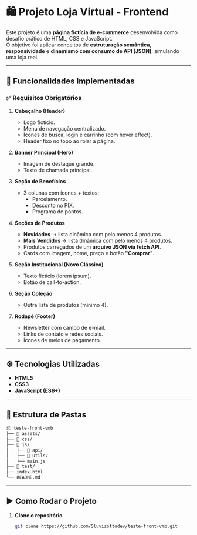 # 🛍️ Projeto Loja Virtual - Frontend

Este projeto é uma **página fictícia de e-commerce** desenvolvida como desafio prático de HTML, CSS e JavaScript.  
O objetivo foi aplicar conceitos de **estruturação semântica**, **responsividade** e **dinamismo com consumo de API (JSON)**, simulando uma loja real.

---

## 📌 Funcionalidades Implementadas

### ✅ Requisitos Obrigatórios
1. **Cabeçalho (Header)**
   - Logo fictício.
   - Menu de navegação centralizado.
   - Ícones de busca, login e carrinho (com hover effect).
   - Header fixo no topo ao rolar a página.

2. **Banner Principal (Hero)**
   - Imagem de destaque grande.
   - Texto de chamada principal.

3. **Seção de Benefícios**
   - 3 colunas com ícones + textos:
     - Parcelamento.
     - Desconto no PIX.
     - Programa de pontos.

4. **Seções de Produtos**
   - **Novidades** → lista dinâmica com pelo menos 4 produtos.
   - **Mais Vendidos** → lista dinâmica com pelo menos 4 produtos.
   - Produtos carregados de um **arquivo JSON via fetch API**.
   - Cards com imagem, nome, preço e botão **"Comprar"**.

5. **Seção Institucional (Novo Clássico)**
   - Texto fictício (lorem ipsum).
   - Botão de call-to-action.

6. **Seção Coleção**
   - Outra lista de produtos (mínimo 4).

7. **Rodapé (Footer)**
   - Newsletter com campo de e-mail.
   - Links de contato e redes sociais.
   - Ícones de meios de pagamento.

---

## ⚙️ Tecnologias Utilizadas
- **HTML5**  
- **CSS3**
- **JavaScript (ES6+)** 

---

## 📂 Estrutura de Pastas
```md
📦 teste-front-vmb
├── 📂 assets/        
├── 📂 css/        
├── 📂 js/ 
│   ├── 📂 api/   
│   ├── 📂 utils/     
│   └── main.js     
├── 📂 test/     
├── index.html       
└── README.md
```

---

## ▶️ Como Rodar o Projeto

1. **Clone o repositório**
   ```bash
   git clone https://github.com/Sluvizottodev/teste-front-vmb.git



